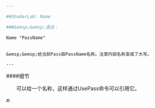 ```yaml
---

##ShaderLab: Name

###&emsp;&emsp;语法：
```
    Name "PassName"
```

&emsp;&emsp;给当前Pass取PassName名称。注意内部名称变成了大写。

---
```


####细节

&emsp;&emsp;可以给一个名称，这样通过UsePass命令可以引用它。

🔚